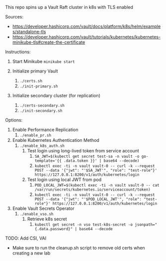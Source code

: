 This repo spins up a Vault Raft cluster in k8s with TLS enabled

Sources:

* https://developer.hashicorp.com/vault/docs/platform/k8s/helm/examples/standalone-tls
* https://developer.hashicorp.com/vault/tutorials/kubernetes/kubernetes-minikube-tls#create-the-certificate

Instructions: 

1. Start Minikube
`minikube start`

2. Initialize primary Vault
   1. `./certs.sh`
   2. `./init-primary.sh`

3. Initialize secondary cluster (for replication)
   1. `./certs-secondary.sh`
   2. `./init-secondary.sh`

Options:

1. Enable Performance Replication
   1. `./enable_pr.sh`
2. Enable Kubernetes Authentication Method
   1. `./enable_k8s_auth.sh`
      1. Test login using long-lived token from service account
         1. `SA_JWT=$(kubectl get secret test-sa -n vault -o go-template='{{ .data.token }}' | base64 --decode)`   
         2. `kubectl exec -ti -n vault vault-0 -- curl -k --request POST --data '{"jwt": "'$SA_JWT'", "role": "test-role"}' https://127.0.0.1:8200/v1/auth/kubernetes/login`
      2. Test login using local JWT from pod
         1. `POD_LOCAL_JWT=$(kubectl exec -ti -n vault vault-0 -- cat /var/run/secrets/kubernetes.io/serviceaccount/token)`
         2. `kubectl exec -ti -n vault vault-0 -- curl -k --request POST --data '{"jwt": "'$POD_LOCAL_JWT'", "role": "test-role"}' https://127.0.0.1:8200/v1/auth/kubernetes/login`
3. Enable Vault Secrets Operator
   1. `./enable_vso.sh`
      1. Retrieve k8s secret
         1. `kubectl get secret -n vso test-k8s-secret -o jsonpath="{.data.password}" | base64 --decode`



TODO: Add CSI, VAI

* Make sure to run the cleanup.sh script to remove old certs when creating a new lab







